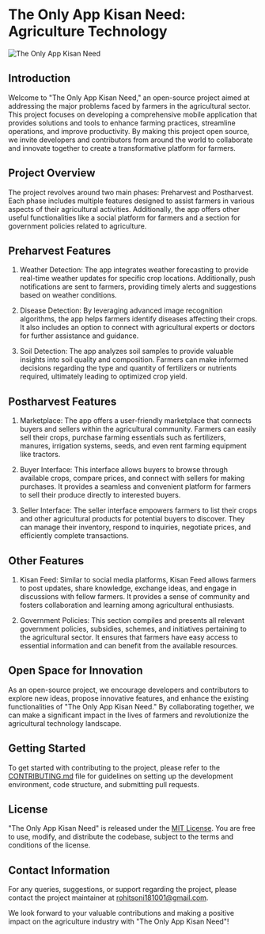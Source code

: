 # The Only App Kisan Need: Agriculture Technology

![The Only App Kisan Need](app_logo.png)

## Introduction

Welcome to "The Only App Kisan Need," an open-source project aimed at addressing the major problems faced by farmers in the agricultural sector. This project focuses on developing a comprehensive mobile application that provides solutions and tools to enhance farming practices, streamline operations, and improve productivity. By making this project open source, we invite developers and contributors from around the world to collaborate and innovate together to create a transformative platform for farmers.

## Project Overview

The project revolves around two main phases: Preharvest and Postharvest. Each phase includes multiple features designed to assist farmers in various aspects of their agricultural activities. Additionally, the app offers other useful functionalities like a social platform for farmers and a section for government policies related to agriculture.

## Preharvest Features

1. Weather Detection: The app integrates weather forecasting to provide real-time weather updates for specific crop locations. Additionally, push notifications are sent to farmers, providing timely alerts and suggestions based on weather conditions.

2. Disease Detection: By leveraging advanced image recognition algorithms, the app helps farmers identify diseases affecting their crops. It also includes an option to connect with agricultural experts or doctors for further assistance and guidance.

3. Soil Detection: The app analyzes soil samples to provide valuable insights into soil quality and composition. Farmers can make informed decisions regarding the type and quantity of fertilizers or nutrients required, ultimately leading to optimized crop yield.

## Postharvest Features

1. Marketplace: The app offers a user-friendly marketplace that connects buyers and sellers within the agricultural community. Farmers can easily sell their crops, purchase farming essentials such as fertilizers, manures, irrigation systems, seeds, and even rent farming equipment like tractors.

2. Buyer Interface: This interface allows buyers to browse through available crops, compare prices, and connect with sellers for making purchases. It provides a seamless and convenient platform for farmers to sell their produce directly to interested buyers.

3. Seller Interface: The seller interface empowers farmers to list their crops and other agricultural products for potential buyers to discover. They can manage their inventory, respond to inquiries, negotiate prices, and efficiently complete transactions.

## Other Features

1. Kisan Feed: Similar to social media platforms, Kisan Feed allows farmers to post updates, share knowledge, exchange ideas, and engage in discussions with fellow farmers. It provides a sense of community and fosters collaboration and learning among agricultural enthusiasts.

2. Government Policies: This section compiles and presents all relevant government policies, subsidies, schemes, and initiatives pertaining to the agricultural sector. It ensures that farmers have easy access to essential information and can benefit from the available resources.

## Open Space for Innovation

As an open-source project, we encourage developers and contributors to explore new ideas, propose innovative features, and enhance the existing functionalities of "The Only App Kisan Need." By collaborating together, we can make a significant impact in the lives of farmers and revolutionize the agricultural technology landscape.

## Getting Started

To get started with contributing to the project, please refer to the [CONTRIBUTING.md](CONTRIBUTING.md) file for guidelines on setting up the development environment, code structure, and submitting pull requests.

## License

"The Only App Kisan Need" is released under the [MIT License](LICENSE). You are free to use, modify, and distribute the codebase, subject to the terms and conditions of the license.

## Contact Information

For any queries, suggestions, or support regarding the project, please contact the project maintainer at [rohitsoni181001@gmail.com](mailto:rohitsoni181001@gmail.com).

We look forward to your valuable contributions and making a positive impact on the agriculture industry with "The Only App Kisan Need"!

